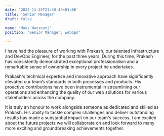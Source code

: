 ```yaml
---
date: '2024-11-25T21:50:45+01:00'
title: 'Senior Manager'
draft: false

name: "Moez Hanzouti"
position: "Senior Manager, webops"

---
```


I have had the pleasure of working with Prakash, our talented Infrastructure and DevOps Engineer, for the past three years. During this time, Prakash has consistently demonstrated exceptional professionalism and a remarkable sense of ownership in every project he undertakes.

Prakash's technical expertise and innovative approach have significantly elevated our team’s standards in both processes and products. His proactive contributions have been instrumental in streamlining our operations and enhancing the quality of our web solutions for various stakeholders across the company.

It is truly an honour to work alongside someone as dedicated and skilled as Prakash. His ability to tackle complex challenges and deliver outstanding results has made a substantial impact on our team's success. I am excited about the future projects we will collaborate on and look forward to many more exciting and groundbreaking achievements together.
